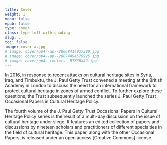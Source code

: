 ```yaml
---
title: Cover
weight: 1
menu: false
epub: false
type: cover
class: type-left with-shading
slug: .
toc: false
image: cover-a.jpg
# image: cover/op4--ap--20068414927380.jpg
# image: cover/op4--ap--20074494579925.jpg
# image: cover/op4--reuters--RTX6RX4G.jpg
---
```


In 2016, in response to recent attacks on cultural heritage sites in Syria, Iraq, and Timbuktu, the J.&#160;Paul Getty Trust convened a meeting at the British Academy in London to discuss the need for an international framework to protect cultural heritage in zones of armed conflict. To further explore these questions, the Trust subsequently launched the series J.&#160;Paul Getty Trust Occasional Papers in Cultural Heritage Policy.

The fourth volume of the J. Paul Getty Trust Occasional Papers in Cultural Heritage Policy series is the result of a multi-day discussion on the issue of cultural heritage under siege. It features an edited collection of papers and discussions by nineteen scholars and practitioners of different specialties in the field of cultural heritage. This paper, along with the other Occasional Papers, is released under an open access [Creative Commons] license.

